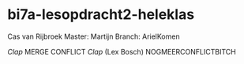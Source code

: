 # bi7a-lesopdracht2-heleklas
Cas van Rijbroek
Master: Martijn
Branch: ArielKomen

*Clap* MERGE CONFLICT *Clap* (Lex Bosch)
NOGMEERCONFLICTBITCH
